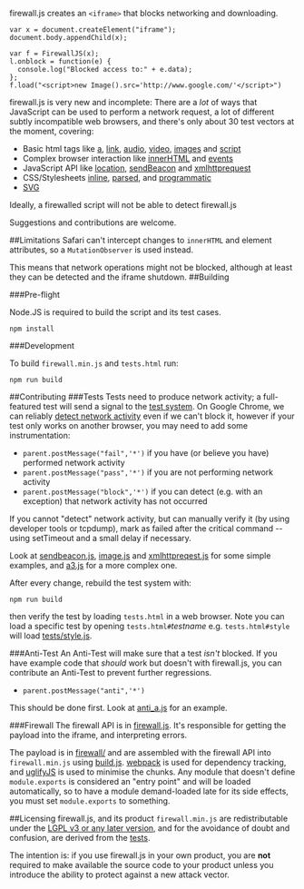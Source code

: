 firewall.js creates an `<iframe>` that blocks networking and downloading.

    var x = document.createElement("iframe");
    document.body.appendChild(x);
 
    var f = FirewallJS(x);
    l.onblock = function(e) {
      console.log("Blocked access to:" + e.data);
    };
    f.load("<script>new Image().src='http://www.google.com/'</script>")

firewall.js is very new and incomplete: There are a *lot* of ways that JavaScript can be used to perform
a network request, a lot of different subtly incompatible web browsers, and there's only about 30 test vectors at the moment,
covering:

* Basic html tags like [a](tests/a.js), [link](tests/link.js), [audio](tests/audio.js), [video](tests/video.js), [images](tests/image.js) and [script](tests/script.js)
* Complex browser interaction like [innerHTML](tests/innerhtml.js) and [events](tests/a2.js)
* JavaScript API like [location](tests/location.js), [sendBeacon](tests/sendbeacon.js) and [xmlhttprequest](tests/xmlhttprequest.js)
* CSS/Stylesheets [inline](tests/style6.js), [parsed](tests/style4.js), and [programmatic](tests/style5.js)
* [SVG](tests/svg.js)

Ideally, a firewalled script will not be able to detect firewall.js

Suggestions and contributions are welcome.

##Limitations
Safari can't intercept changes to `innerHTML` and element attributes, so a `MutationObserver` is used instead.

This means that network operations might not be blocked, although at least they can be detected and the iframe
shutdown.
##Building

###Pre-flight

Node.JS is required to build the script and its test cases.

    npm install

###Development

To build `firewall.min.js` and `tests.html` run:

    npm run build

##Contributing
###Tests
Tests need to produce network activity; a full-featured test will send a signal to the [test system](tests.src.html).
On Google Chrome, we can reliably [detect network activity](firewall/poll.js) even if we can't block it, however
if your test only works on another browser, you may need to add some instrumentation:

* `parent.postMessage("fail",'*')` if you have (or believe you have) performed network activity
* `parent.postMessage("pass",'*')` if you are not performing network activity
* `parent.postMessage("block",'*')` if you can detect (e.g. with an exception) that network activity has not occurred

If you cannot "detect" network activity, but can manually verify it (by using developer tools or tcpdump), mark as
failed after the critical command -- using setTimeout and a small delay if necessary.

Look at [sendbeacon.js](tests/sendbeacon.js), [image.js](tests/image.js) and [xmlhttpreqest.js](tests/xmlhttprequest.js)
for some simple examples, and [a3.js](tests/a3.js) for a more complex one.

After every change, rebuild the test system with:

    npm run build

then verify the test by loading `tests.html` in a web browser. Note you can load a specific test by opening `tests.html#`*testname* e.g. `tests.html#style` will load [tests/style.js](tests/style.js).

###Anti-Test
An Anti-Test will make sure that a test *isn't* blocked. If you have example code that *should* work but doesn't with
firewall.js, you can contribute an Anti-Test to prevent further regressions.

* `parent.postMessage("anti",'*')`

This should be done first. Look at [anti\_a.js](tests/anti_a.js) for an example.

###Firewall
The firewall API is in [firewall.js](firewall.js). It's responsible for getting the payload into the iframe, and interpreting errors.

The payload is in [firewall/](firewall/) and are assembled with the firewall API into `firewall.min.js` using [build.js](build.js).
[webpack](https://webpack.github.io/) is used for dependency tracking, and [uglifyJS](https://www.npmjs.com/package/uglify-js) is used
to minimise the chunks. Any module that doesn't define `module.exports` is considered an "entry point" and will be loaded automatically,
so to have a module demand-loaded late for its side effects, you must set `module.exports` to something.


##Licensing
firewall.js, and its product `firewall.min.js` are redistributable under the [LGPL v3 or any later version](http://www.gnu.org/licenses/lgpl.en.html), and for the avoidance of doubt and confusion, are derived from the [tests](tests/).

The intention is: if you use firewall.js in your own product, you are **not** required to make available the source code to your product unless you introduce the ability to protect against a new attack vector.
